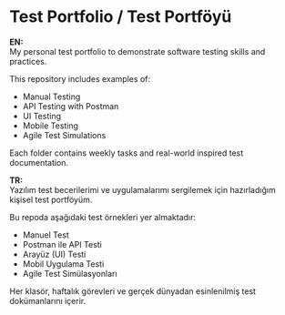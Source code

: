 # Test Portfolio / Test Portföyü

**EN:**  
My personal test portfolio to demonstrate software testing skills and practices.

This repository includes examples of:

- Manual Testing  
- API Testing with Postman  
- UI Testing  
- Mobile Testing  
- Agile Test Simulations

Each folder contains weekly tasks and real-world inspired test documentation.



**TR:**  
Yazılım test becerilerimi ve uygulamalarımı sergilemek için hazırladığım kişisel test portföyüm.

Bu repoda aşağıdaki test örnekleri yer almaktadır:

- Manuel Test  
- Postman ile API Testi  
- Arayüz (UI) Testi  
- Mobil Uygulama Testi  
- Agile Test Simülasyonları

Her klasör, haftalık görevleri ve gerçek dünyadan esinlenilmiş test dokümanlarını içerir.
